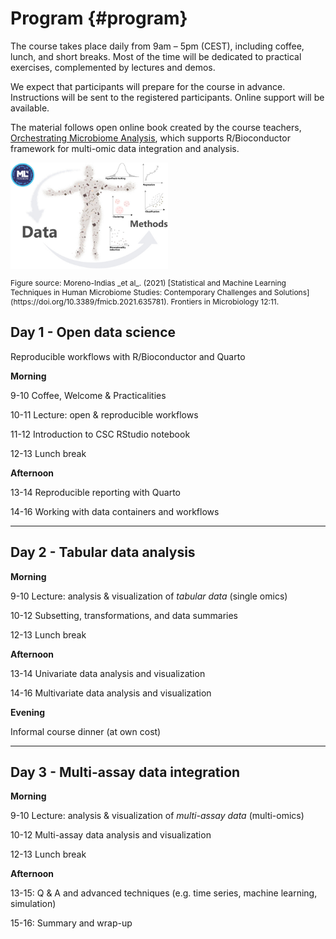 # Program {#program}

The course takes place daily from 9am – 5pm (CEST), including coffee,
lunch, and short breaks. Most of the time will be dedicated to
practical exercises, complemented by lectures and demos.

We expect that participants will prepare for the course in advance.
Instructions will be sent to the registered participants. Online
support will be available.

The material follows open online book created by the course teachers,
[Orchestrating Microbiome Analysis](https://microbiome.github.io/OMA),
which supports R/Bioconductor framework for multi-omic data
integration and analysis.

<img src="fig.png" alt="ML4microbiome" width="50%"/>
<p style="font-size:12px">Figure source: Moreno-Indias _et al_. (2021) [Statistical and Machine Learning Techniques in Human Microbiome Studies: Contemporary Challenges and Solutions](https://doi.org/10.3389/fmicb.2021.635781). Frontiers in Microbiology 12:11.</p>


## Day 1 - Open data science 

Reproducible workflows with R/Bioconductor and Quarto 

**Morning**

9-10 Coffee, Welcome & Practicalities

10-11 Lecture: open & reproducible workflows 

11-12 Introduction to CSC RStudio notebook 

12-13 Lunch break


**Afternoon**

13-14 Reproducible reporting with Quarto

14-16 Working with data containers and workflows

----------------------------------------------------------------

## Day 2 - Tabular data analysis

**Morning**

 9-10 Lecture: analysis & visualization of _tabular data_ (single omics)

10-12 Subsetting, transformations, and data summaries

12-13 Lunch break

**Afternoon**

13-14 Univariate data analysis and visualization

14-16 Multivariate data analysis and visualization

**Evening**

Informal course dinner (at own cost)

----------------------------------------------------------------

## Day 3 - Multi-assay data integration 

**Morning**

 9-10 Lecture: analysis & visualization of _multi-assay data_ (multi-omics)

10-12 Multi-assay data analysis and visualization

12-13 Lunch break


**Afternoon**

13-15: Q & A and advanced techniques (e.g. time series, machine learning, simulation)

15-16: Summary and wrap-up









